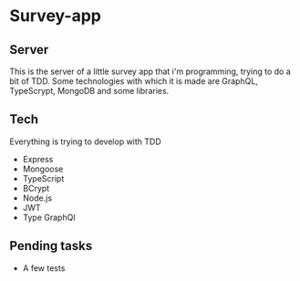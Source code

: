#  Survey-app
## Server
This is the server of a little survey app that i'm programming, trying to do a bit of TDD. Some technologies with which it is made are GraphQL, TypeScrypt, MongoDB and some libraries.

## Tech

Everything is trying to develop with TDD
- Express
- Mongoose
- TypeScript
- BCrypt
- Node.js
- JWT
- Type GraphQl

## Pending tasks
- A few tests
